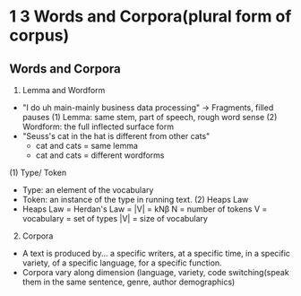 # 1 3 Words and Corpora(plural form of corpus)
## Words and Corpora
1. Lemma and Wordform
+ "I do uh main-mainly business data processing" 
	-> Fragments, filled pauses
(1) Lemma: same stem, part of speech, rough word sense
(2) Wordform: the full inflected surface form
+ "Seuss's cat in the hat is different from other cats"
	- cat and cats = same lemma
	- cat and cats = different wordforms

(1) Type/ Token
+ Type: an element of the vocabulary
+ Token: an instance of the type in running text.
(2) Heaps Law
+ Heaps Law = Herdan's Law = |V| = kNβ
	N = number of tokens
	V = vocabulary = set of types
	|V| = size of vocabulary

2. Corpora
+ A text is produced by...
	 a specific writers,
	 at a specific time,
	 in a specific variety,
	 of a specific language,
	 for a specific function.
+ Corpora vary along dimension
(language, variety, code switching(speak them in the same sentence, genre, author demographics)
